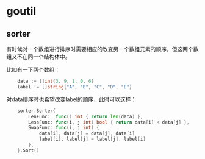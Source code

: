 # goutil

## sorter

有时候对一个数组进行排序时需要相应的改变另一个数组元素的顺序，但这两个数组又不在同一个结构体中。

比如有一下两个数组：

```go
	data := []int{3, 9, 1, 0, 6}
	label := []string{"A", "B", "C", "D", "E"}
```

对data排序时也希望改变label的顺序，此时可以这样：

```go
	sorter.Sorter{
		LenFunc:  func() int { return len(data) },
		LessFunc: func(i, j int) bool { return data[i] < data[j] },
		SwapFunc: func(i, j int) {
			data[i], data[j] = data[j], data[i]
			label[i], label[j] = label[j], label[i]
		},
	}.Sort()
```

